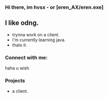 ### Hi there, im hvsx - or [eren_AX/eren.exe]

## I like odng.
- trynna work on a client.
- I'm currently learning java.
- thats it.

### Connect with me:

haha u wish

### Projects
- a client.
